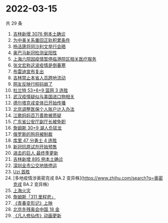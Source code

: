 # 2022-03-15

共 29 条

<!-- BEGIN -->
<!-- 最后更新时间 Tue Mar 15 2022 16:10:04 GMT+0800 (China Standard Time) -->

1. [吉林新增 3076 例本土确诊](https://www.zhihu.com/search?q=吉林疫情)
1. [为中美关系重回正轨积累条件](https://www.zhihu.com/search?q=中美关系)
1. [杨洁篪将同沙利文举行会晤](https://www.zhihu.com/search?q=杨洁篪)
1. [奥巴马新冠检测呈阳性](https://www.zhihu.com/search?q=奥巴马)
1. [上海六院因疫情暂停临港院区相关医疗服务](https://www.zhihu.com/search?q=上海六院)
1. [张文宏称这波疫情是倒春寒](https://www.zhihu.com/search?q=张文宏)
1. [布雷迪宣布复出](https://www.zhihu.com/search?q=布雷迪)
1. [吉林禁止本省人员跨地流动](https://www.zhihu.com/search?q=吉林全省管控)
1. [网友反映行程码崩了](https://www.zhihu.com/search?q=行程码)
1. [杜兰特 53+6+9 篮网 3 连胜](https://www.zhihu.com/search?q=篮网)
1. [武汉疫情疑似与美国进口物相关](https://www.zhihu.com/search?q=武汉疫情)
1. [德尔塔克戎变体已开始传播](https://www.zhihu.com/search?q=德尔塔克戎)
1. [北京调整医保个人账户计入办法](https://www.zhihu.com/search?q=北京医保)
1. [江歌妈妈百万善款被质疑](https://www.zhihu.com/search?q=江歌妈妈)
1. [广东省公安厅副厅长被免职](https://www.zhihu.com/search?q=广东省公安厅副厅长被免职)
1. [詹姆斯 30+9 湖人负猛龙](https://www.zhihu.com/search?q=湖人)
1. [俄罗斯的狗将被制裁](https://www.zhihu.com/search?q=俄罗斯的狗)
1. [库里 47 分勇士 4 连胜](https://www.zhihu.com/search?q=勇士)
1. [新冠抗原试剂开始预售](https://www.zhihu.com/search?q=新冠抗原试剂)
1. [进击的巨人 最终季更新](https://www.zhihu.com/search?q=进击的巨人)
1. [吉林新增 895 例本土确诊](https://www.zhihu.com/search?q=吉林疫情)
1. [深圳全市公交地铁停运](https://www.zhihu.com/search?q=深圳全市公交地铁停运)
1. [Uzi 首胜](https://www.zhihu.com/search?q=uzi)
1. [多地疫情涉奥密克戎 BA.2 变异株](https://www.zhihu.com/search?q=奥密克戎 BA.2 变异株)
1. [上海火灾](https://www.zhihu.com/search?q=上海火灾)
1. [詹姆斯「311 里程悲」](https://www.zhihu.com/search?q=詹姆斯)
1. [《青春变形记》上映](https://www.zhihu.com/search?q=青春变形记)
1. [北京冬残奥会中国 18 金](https://www.zhihu.com/search?q=北京冬残奥会奖牌)
1. [《凡人修仙传》动画更新](https://www.zhihu.com/search?q=凡人修仙传)

<!-- END -->
